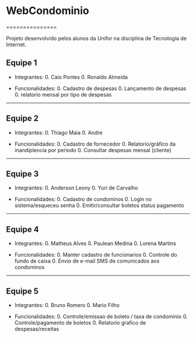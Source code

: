 # WebCondominio
===============

Projeto desenvolvido pelos alunos da Unifor na disciplina de Tecnologia de Internet.

Equipe 1
--------

* Integrantes:
  0. Caio Pontes 
  0. Ronaldo Almeida

* Funcionalidades:
  0. Cadastro de despesas
  0. Lançamento de despesas
  0. relatorio mensal por tipo de despesas

-------------------------------------------------------------------------------------------

Equipe 2
--------

* Integrantes:
  0. Thiago Maia
  0. Andre 

* Funcionalidades:
  0. Cadastro de fornecedor
  0. Relatorio/gráfico da inandiplencia por periodo
  0. Consultar despesas mensal (cliente)
  
-------------------------------------------------------------------------------------------

Equipe 3 
--------

* Integrantes:
  0. Anderson Leony
  0. Yuri de Carvalho

* Funcionalidades:
  0. Cadastro de condominos
  0. Login no sistema/esqueceu senha
  0. Emitir/consultar boletos status pagamento

-------------------------------------------------------------------------------------------

Equipe 4
--------

* Integrantes:
  0. Matheus Alves
  0. Paulean Medina
  0. Lorena Martins

* Funcionalidades:
  0. Manter cadastro de funcionarios
  0. Controle do fundo de caixa
  0. Envio de e-mail SMS de comunicados aos condominos

-------------------------------------------------------------------------------------------

Equipe 5
--------

* Integrantes:
  0. Bruno Romero
  0. Mario Filho

* Funcionalidades:
  0. Controle/emissao de boleto / taxa de condominio
  0. Controle/pagamento de boletos
  0. Relatorio grafico de despesas/receitas




